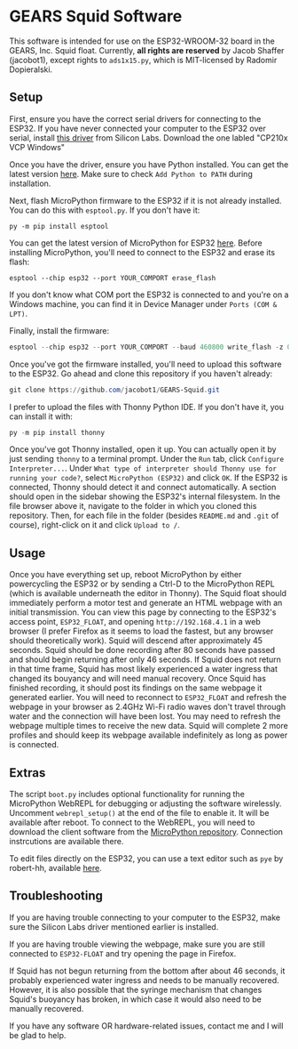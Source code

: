 # GEARS Squid Software

This software is intended for use on the ESP32-WROOM-32 board in the GEARS, Inc. Squid float. Currently, **all rights are reserved** by Jacob Shaffer (jacobot1), except rights to `ads1x15.py`, which is MIT-licensed by Radomir Dopieralski.

## Setup

First, ensure you have the correct serial drivers for connecting to the ESP32. If you have never connected your computer to the ESP32 over serial, install [this driver](https://www.silabs.com/developer-tools/usb-to-uart-bridge-vcp-drivers?tab=downloads) from Silicon Labs. Download the one labled "CP210x VCP Windows"

Once you have the driver, ensure you have Python installed. You can get the latest version [here](https://www.python.org/downloads/). Make sure to check `Add Python to PATH` during installation.

Next, flash MicroPython firmware to the ESP32 if it is not already installed.  You can do this with `esptool.py`.
If you don't have it:

```
py -m pip install esptool
```

You can get the latest version of MicroPython for ESP32 [here](https://micropython.org/download/ESP32_GENERIC/).
Before installing MicroPython, you'll need to connect to the ESP32 and erase its flash:

```
esptool --chip esp32 --port YOUR_COMPORT erase_flash
```

If you don't know what COM port the ESP32 is connected to and you're on a Windows machine, you can find it in Device Manager under `Ports (COM & LPT)`.

Finally, install the firmware:

```powershell
esptool --chip esp32 --port YOUR_COMPORT --baud 460800 write_flash -z 0x1000 YOUR_FIRMWARE.bin
```

Once you've got the firmware installed, you'll need to upload this software to the ESP32. Go ahead and clone this repository if you haven't already:

```powershell
git clone https://github.com/jacobot1/GEARS-Squid.git
```

I prefer to upload the files with Thonny Python IDE. If you don't have it, you can install it with:

```powershell
py -m pip install thonny
```

Once you've got Thonny installed, open it up. You can actually open it by just sending `thonny` to a terminal prompt. Under the `Run` tab, click `Configure Interpreter...`. Under `What type of interpreter should Thonny use for running your code?`, select `MicroPython (ESP32)` and click `OK`. If the ESP32 is connected, Thonny should detect it and connect automatically. A section should open in the sidebar showing the ESP32's internal filesystem. In the file browser above it, navigate to the folder in which you cloned this repository. Then, for each file in the folder (besides `README.md` and `.git` of course), right-click on it and click `Upload to /`.

## Usage

Once you have everything set up, reboot MicroPython by either powercycling the ESP32 or by sending a Ctrl-D to the MicroPython REPL (which is available underneath the editor in Thonny). The Squid float should immediately perform a motor test and generate an HTML webpage with an initial transmission. You can view this page by connecting to the ESP32's access point, `ESP32_FLOAT`, and opening `http://192.168.4.1` in a web browser (I prefer Firefox as it seems to load the fastest, but any browser should theoretically work). Squid will descend after approximately 45 seconds. Squid should be done recording after 80 seconds have passed and should begin returning after only 46 seconds. If Squid does not return in that time frame, Squid has most likely experienced a water ingress that changed its bouyancy and will need manual recovery. Once Squid has finished recording, it should post its findings on the same webpage it generated earlier. You will need to reconnect to `ESP32_FLOAT` and refresh the webpage in your browser as 2.4GHz Wi-Fi radio waves don't travel through water and the connection will have been lost. You may need to refresh the webpage multiple times to receive the new data. Squid will complete 2 more profiles and should keep its webpage available indefinitely as long as power is connected.

## Extras

The script `boot.py` includes optional functionality for running the MicroPython WebREPL for debugging or adjusting the software wirelessly. Uncomment `webrepl_setup()` at the end of the file to enable it. It will be available after reboot. To connect to the WebREPL, you will need to download the client software from the [MicroPython repository](https://github.com/micropython/webrepl). Connection instrcutions are available there.

To edit files directly on the ESP32, you can use a text editor such as `pye` by robert-hh, available [here](https://github.com/robert-hh/Micropython-Editor).

## Troubleshooting

If you are having trouble connecting to your computer to the ESP32, make sure the Silicon Labs driver mentioned earlier is installed.

If you are having trouble viewing the webpage, make sure you are still connected to `ESP32-FLOAT` and try opening the page in Firefox.

If Squid has not begun returning from the bottom after about 46 seconds, it probably experienced water ingress and needs to be manually recovered. However, it is also possible that the syringe mechanism that changes Squid's buoyancy has broken, in which case it would also need to be manually recovered.

If you have any software OR hardware-related issues, contact me and I will be glad to help.
